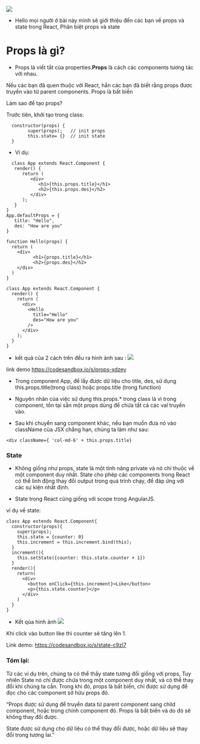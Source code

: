 ![](https://images.viblo.asia/d0325af4-85c5-4e0d-a32d-2aeea0171f3a.png)

- Hello mọi người ở bài này mình sẽ giới thiệu đến các bạn về props và state trong React, Phân biệt props và state


# Props là gì?

 - Props là viết tắt của properties.**Props** là cách các components tương tác với nhau.

Nếu các bạn đã quen thuộc với React, hẳn các bạn đã biết rằng props được truyền vào từ parent components. Props là bất biến

Làm sao để tạo props?

Trước tiên, khởi tạo trong class:
```
  constructor(props) {
        super(props);   // init props
        this.state= {}  // init state
  }
```


- Ví dụ:

```
  class App extends React.Component {
   render() {
      return (
         <div>
            <h1>{this.props.title}</h1>
            <h2>{this.props.des}</h2>
         </div>
      );
   }
}
App.defaultProps = {
   title: "Hello",
   des: "How are you"
}
```


```
function Hello(props) {
  return (
    <div>
          <h1>{props.title}</h1>
          <h2>{props.des}</h2>
    </div>
  )
}

class App extends React.Component {
  render() {
    return (
      <div>
        <Hello
          title="Hello"
          des="How are you"
        />
      </div>
    );
  }
}
```
- kết quả của 2 cách trên đều ra hình ảnh sau :
![](https://images.viblo.asia/7e98ce34-edbe-4de3-8afc-2c26324e0c84.png)

link demo https://codesandbox.io/s/props-xdzey

- Trong component App, để lấy được dữ liệu cho title, des, sử dụng this.props.title(trong class)  hoặc props.title (trong function)

- Nguyên nhân của việc sử dụng this.props.* trong class là vì trong component, tồn tại sẵn một props dùng để chứa tất cả các val truyền vào.

- Sau khi chuyển sang component khác, nếu bạn muốn đưa nó vào className của JSX chẳng hạn, chúng ta làm như sau:


```
<div className={ 'col-md-6' + this.props.title}
```



### State

- Không giống như props, state là một tính năng private và nó chỉ thuộc về một component duy nhất. State cho phép các components trong React có thể linh động thay đổi output trong quá trình chạy, để đáp ứng với các sự kiện nhất định.

- State trong React cũng giống với scope trong AngularJS.

ví dụ về state:

```
class App extends React.Component{
  constructor(props){
    super(props);
    this.state = {counter: 0}
    this.increment = this.increment.bind(this);
  }
  increment(){
    this.setState({counter: this.state.counter + 1})
  }
  render(){
    return(
      <div>
        <button onClick={this.increment}>Like</button>
        <p>{this.state.counter}</p>
      </div>
    )
  } 
}
```

- Kết qủa hình ảnh 
![](https://images.viblo.asia/d1f231a9-ab9d-4c48-8878-3bb3220dfa74.png)

Khi click vào button like thì counter sẽ tăng lên 1. 

Link demo: https://codesandbox.io/s/state-c9zl7



### Tóm lại:

Từ các ví dụ trên, chúng ta có thể thấy state tương đối giống với props, Tuy nhiên State nó chỉ được chứa trong một component duy nhất, và có thể thay đổi khi chúng ta cần. Trong khi đó, props là bất biến, chỉ được sử dụng để đọc cho các component sở hữu props đó.

“Props được sử dụng để truyền data từ parent component sang child component, hoặc trong chính component đó. Props là bất biến và do đó sẽ không thay đổi được.

State được sử dụng cho dữ liệu có thể thay đổi được, hoặc dữ liệu sẽ thay đổi trong tương lai.”